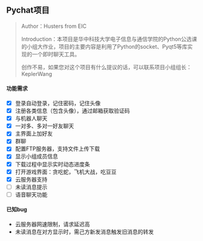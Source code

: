 ## Pychat项目

>Author：Husters from EIC
>
>Introduction：本项目是华中科技大学电子信息与通信学院的Python公选课的小组大作业，项目的主要内容是利用了Python的socket、Pyqt5等库实现的一个即时聊天工具。
>
>创作不易，如果您对这个项目有什么提议的话，可以联系项目小组组长：KeplerWang

#### 功能需求

- [x] 登录自动登录，记住密码，记住头像
- [x] 注册各类信息（包含头像），通过邮箱获取验证码
- [x] 与机器人聊天
- [x] 一对多、多对一好友聊天
- [x] 主界面上加好友
- [x] 群聊
- [x] 配置FTP服务器，支持文件上传下载
- [x] 显示小组成员信息
- [x] 下载过程中显示实时动态进度条
- [x] 打开游戏界面：贪吃蛇，飞机大战，吃豆豆
- [x] 云服务器支持
- [ ] 未读消息提示
- [ ] 语音聊天功能

#### 已知bug
* 云服务器网速限制，请求延迟高
* 未读消息在对方显示时，需己方新发消息触发旧消息的转发

#### 





